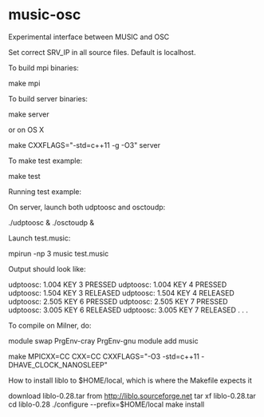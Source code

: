 # music-osc
Experimental interface between MUSIC and OSC

Set correct SRV_IP in all source files. Default is localhost.

To build mpi binaries:

  make mpi

To build server binaries:

  make server

or on OS X

  make CXXFLAGS="-std=c++11 -g -O3" server

To make test example:

  make test

Running test example:

On server, launch both udptoosc and osctoudp:

  ./udptoosc & ./osctoudp &

Launch test.music:

  mpirun -np 3 music test.music

Output should look like:

udptoosc: 1.004 KEY 3 PRESSED
udptoosc: 1.004 KEY 4 PRESSED
udptoosc: 1.504 KEY 3 RELEASED
udptoosc: 1.504 KEY 4 RELEASED
udptoosc: 2.505 KEY 6 PRESSED
udptoosc: 2.505 KEY 7 PRESSED
udptoosc: 3.005 KEY 6 RELEASED
udptoosc: 3.005 KEY 7 RELEASED
.
.
.


To compile on Milner, do:

  module swap PrgEnv-cray PrgEnv-gnu
  module add music

  make MPICXX=CC CXX=CC CXXFLAGS="-O3 -std=c++11 -DHAVE_CLOCK_NANOSLEEP"

How to install liblo to $HOME/local, which is where the Makefile expects it

  download liblo-0.28.tar from http://liblo.sourceforge.net
  tar xf liblo-0.28.tar
  cd  liblo-0.28
  ./configure --prefix=$HOME/local
  make install
